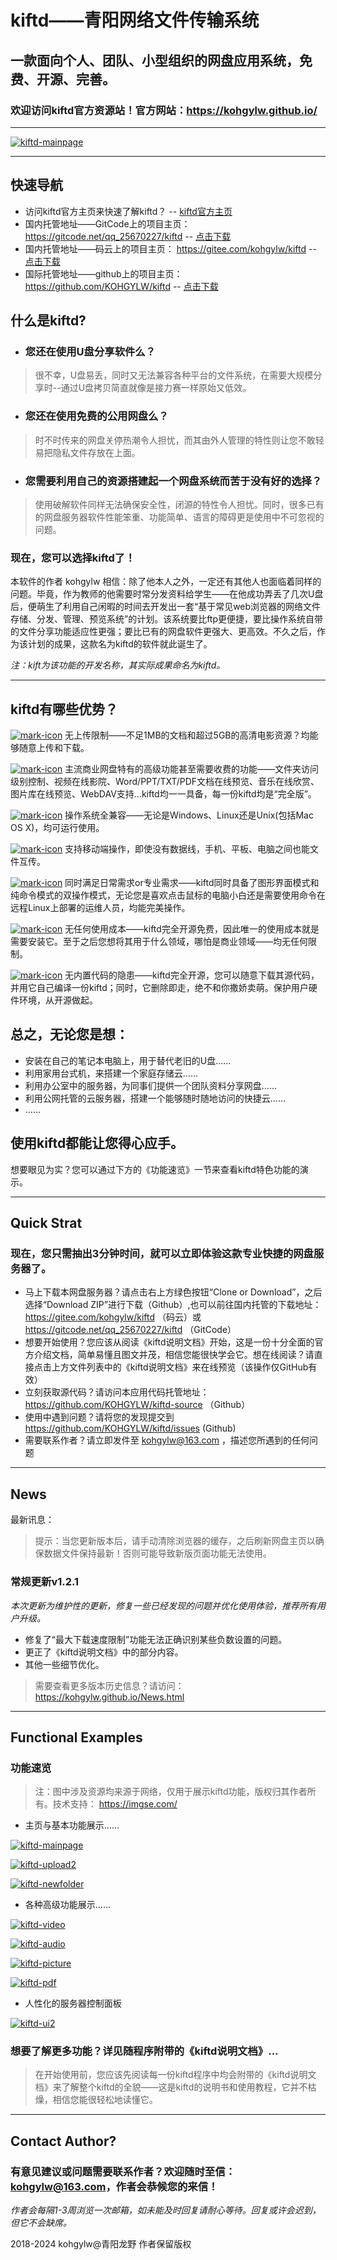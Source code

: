 # kiftd——青阳网络文件传输系统 #
## 一款面向个人、团队、小型组织的网盘应用系统，免费、开源、完善。 ##
### 欢迎访问kiftd官方资源站！官方网站：https://kohgylw.github.io/ 

-------

[![kiftd-mainpage](https://s1.ax1x.com/2022/08/24/vcfGuD.png)](https://kohgylw.gitee.io/)

-------

## 快速导航
* 访问kiftd官方主页来快速了解kiftd？ -- [kiftd官方主页](https://kohgylw.github.io/)
* 国内托管地址——GitCode上的项目主页：https://gitcode.net/qq_25670227/kiftd -- [点击下载](https://gitcode.net/qq_25670227/kiftd/-/archive/master/kiftd-master.zip)
* 国内托管地址——码云上的项目主页： https://gitee.com/kohgylw/kiftd -- [点击下载](https://gitee.com/kohgylw/kiftd/repository/archive/master.zip)
* 国际托管地址——github上的项目主页： https://github.com/KOHGYLW/kiftd -- [点击下载](https://github.com/KOHGYLW/kiftd/archive/master.zip)

## 什么是kiftd?
* ### 您还在使用U盘分享软件么？
> 很不幸，U盘易丢，同时又无法兼容各种平台的文件系统，在需要大规模分享时--通过U盘拷贝简直就像是接力赛一样原始又低效。

* ### 您还在使用免费的公用网盘么？
> 时不时传来的网盘关停热潮令人担忧，而其由外人管理的特性则让您不敢轻易把隐私文件存放在上面。

* ### 您需要利用自己的资源搭建起一个网盘系统而苦于没有好的选择？
> 使用破解软件同样无法确保安全性，闭源的特性令人担忧。同时，很多已有的网盘服务器软件性能笨重、功能简单、语言的障碍更是使用中不可忽视的问题。

### 现在，您可以选择kiftd了！

本软件的作者 kohgylw 相信：除了他本人之外，一定还有其他人也面临着同样的问题。毕竟，作为教师的他需要时常分发资料给学生——在他成功弄丢了几次U盘后，便萌生了利用自己闲暇的时间去开发出一套“基于常见web浏览器的网络文件存储、分发、管理、预览系统”的计划。该系统要比ftp更便捷，要比操作系统自带的文件分享功能适应性更强；要比已有的网盘软件更强大、更高效。不久之后，作为该计划的成果，这款名为kiftd的软件就此诞生了。

_注：kift为该功能的开发名称，其实际成果命名为kiftd。_

-------

## kiftd有哪些优势？
 [![mark-icon](https://s1.ax1x.com/2022/08/24/vcf08P.png)](https://kohgylw.gitee.io/) 无上传限制——不足1MB的文档和超过5GB的高清电影资源？均能够随意上传和下载。

 [![mark-icon](https://s1.ax1x.com/2022/08/24/vcf08P.png)](https://kohgylw.gitee.io/) 主流商业网盘特有的高级功能甚至需要收费的功能——文件夹访问级别控制、视频在线影院、Word/PPT/TXT/PDF文档在线预览、音乐在线欣赏、图片库在线预览、WebDAV支持...kiftd均一一具备，每一份kiftd均是“完全版”。

 [![mark-icon](https://s1.ax1x.com/2022/08/24/vcf08P.png)](https://kohgylw.gitee.io/) 操作系统全兼容——无论是Windows、Linux还是Unix(包括Mac OS X)，均可运行使用。

 [![mark-icon](https://s1.ax1x.com/2022/08/24/vcf08P.png)](https://kohgylw.gitee.io/) 支持移动端操作，即使没有数据线，手机、平板、电脑之间也能文件互传。

 [![mark-icon](https://s1.ax1x.com/2022/08/24/vcf08P.png)](https://kohgylw.gitee.io/) 同时满足日常需求or专业需求——kiftd同时具备了图形界面模式和纯命令模式的双操作模式，无论您是喜欢点击鼠标的电脑小白还是需要使用命令在远程Linux上部署的运维人员，均能完美操作。

 [![mark-icon](https://s1.ax1x.com/2022/08/24/vcf08P.png)](https://kohgylw.gitee.io/) 无任何使用成本——kiftd完全开源免费，因此唯一的使用成本就是需要安装它。至于之后您想将其用于什么领域，哪怕是商业领域——均无任何限制。

 [![mark-icon](https://s1.ax1x.com/2022/08/24/vcf08P.png)](https://kohgylw.gitee.io/) 无内置代码的隐患——kiftd完全开源，您可以随意下载其源代码，并用它自己编译一份kiftd；同时，它删除即走，绝不和你撒娇卖萌。保护用户硬件环境，从开源做起。

## 总之，无论您是想：
+ 安装在自己的笔记本电脑上，用于替代老旧的U盘……
+ 利用家用台式机，来搭建一个家庭存储云……
+ 利用办公室中的服务器，为同事们提供一个团队资料分享网盘……
+ 利用公网托管的云服务器，搭建一个能够随时随地访问的快捷云……
+ ……

## 使用kiftd都能让您得心应手。

想要眼见为实？您可以通过下方的《功能速览》一节来查看kiftd特色功能的演示。

------

## Quick Strat

### 现在，您只需抽出3分钟时间，就可以立即体验这款专业快捷的网盘服务器了。

* 马上下载本网盘服务器？请点击右上方绿色按钮“Clone or Download”，之后选择“Download ZIP”进行下载（Github）,也可以前往国内托管的下载地址： https://gitee.com/kohgylw/kiftd （码云）或 https://gitcode.net/qq_25670227/kiftd （GitCode）
* 想要开始使用？您应该从阅读《kiftd说明文档》开始，这是一份十分全面的官方介绍文档，简单易懂且图文并茂，相信您能很快学会它。想在线阅读？请直接点击上方文件列表中的《kiftd说明文档》来在线预览（该操作仅GitHub有效）
* 立刻获取源代码？请访问本应用代码托管地址：https://github.com/KOHGYLW/kiftd-source （Github）
* 使用中遇到问题？请将您的发现提交到 https://github.com/KOHGYLW/kiftd/issues (Github)
* 需要联系作者？请立即发件至 kohgylw@163.com ，描述您所遇到的任何问题

-------------------
## News

最新讯息：

> 提示：当您更新版本后，请手动清除浏览器的缓存，之后刷新网盘主页以确保数据文件保持最新！否则可能导致新版页面功能无法使用。

### 常规更新v1.2.1
_本次更新为维护性的更新，修复一些已经发现的问题并优化使用体验，推荐所有用户升级。_
+ 修复了“最大下载速度限制”功能无法正确识别某些负数设置的问题。
+ 更正了《kiftd说明文档》中的部分内容。
+ 其他一些细节优化。

> 需要查看更多版本历史信息？请访问： https://kohgylw.github.io/News.html 

--------------------
## Functional Examples

### 功能速览

>注：图中涉及资源均来源于网络，仅用于展示kiftd功能，版权归其作者所有。技术支持： https://imgse.com/ 

+ 主页与基本功能展示……

[![kiftd-mainpage](https://s1.ax1x.com/2022/08/24/vcfGuD.png)](https://kohgylw.gitee.io/)

[![kiftd-upload2](https://s1.ax1x.com/2022/08/24/vcfDv8.png)](https://kohgylw.gitee.io/)

[![kiftd-newfolder](https://s1.ax1x.com/2022/08/24/vcfUUA.png)](https://kohgylw.gitee.io/)

+ 各种高级功能展示……

[![kiftd-video](https://s11.ax1x.com/2024/01/07/pizTS6P.png)](https://kohgylw.gitee.io/)

[![kiftd-audio](https://s11.ax1x.com/2024/01/07/pizTP0S.png)](https://kohgylw.gitee.io/)

[![kiftd-picture](https://s11.ax1x.com/2024/01/07/pizTkkQ.png)](https://kohgylw.gitee.io/)

[![kiftd-pdf](https://s1.ax1x.com/2022/08/24/vcfgEj.png)](https://kohgylw.gitee.io/)

+ 人性化的服务器控制面板

[![kiftd-ui2](https://s1.ax1x.com/2022/08/24/vcfBgf.png)](https://kohgylw.gitee.io/)

### 想要了解更多功能？详见随程序附带的《kiftd说明文档》... 

> 在开始使用前，您应该先阅读每一份kiftd程序中均会附带的《kiftd说明文档》来了解整个kiftd的全貌——这是kiftd的说明书和使用教程，它并不枯燥，相信您能很轻松地读懂它。

-------------------
## Contact Author?

### 有意见建议或问题需要联系作者？欢迎随时至信：kohgylw@163.com，作者会恭候您的来信！

_作者会每隔1-3周浏览一次邮箱，如未能及时回复请耐心等待。回复或许会迟到，但它不会缺席。_

2018-2024 kohgylw@青阳龙野 作者保留版权
